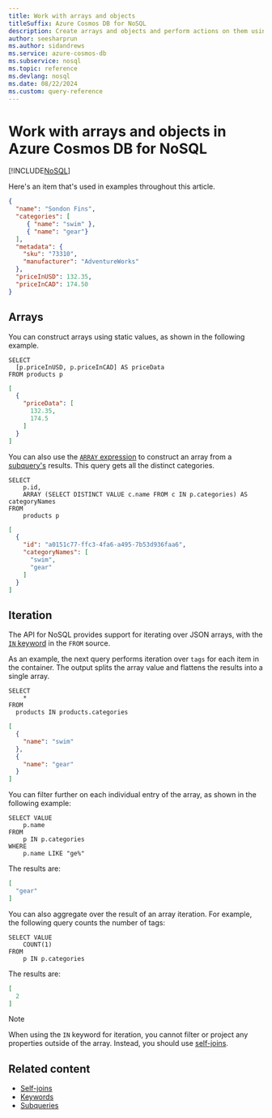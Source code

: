 ```yaml
---
title: Work with arrays and objects
titleSuffix: Azure Cosmos DB for NoSQL
description: Create arrays and objects and perform actions on them using the array syntax in Azure Cosmos DB for NoSQL.
author: seesharprun
ms.author: sidandrews
ms.service: azure-cosmos-db
ms.subservice: nosql
ms.topic: reference
ms.devlang: nosql
ms.date: 08/22/2024
ms.custom: query-reference
---
```


# Work with arrays and objects in Azure Cosmos DB for NoSQL

[!INCLUDE[NoSQL](../../includes/appliesto-nosql.md)]

Here's an item that's used in examples throughout this article.

```json
{
  "name": "Sondon Fins",
  "categories": [
     { "name": "swim" },
     { "name": "gear"}
  ],
  "metadata": {
    "sku": "73310",
    "manufacturer": "AdventureWorks"
  },
  "priceInUSD": 132.35,
  "priceInCAD": 174.50
}
```

## Arrays

You can construct arrays using static values, as shown in the following example.

```nosql
SELECT
  [p.priceInUSD, p.priceInCAD] AS priceData
FROM products p
```

```json
[
  {
    "priceData": [
      132.35,
      174.5
    ]
  }
]
```

You can also use the [``ARRAY`` expression](subquery.md#array-expression) to construct an array from a [subquery's](subquery.md) results. This query gets all the distinct categories.

```nosql
SELECT
    p.id,
    ARRAY (SELECT DISTINCT VALUE c.name FROM c IN p.categories) AS categoryNames
FROM
    products p
```

```json
[
  {
    "id": "a0151c77-ffc3-4fa6-a495-7b53d936faa6",
    "categoryNames": [
      "swim",
      "gear"
    ]
  }
]
```

## Iteration

The API for NoSQL provides support for iterating over JSON arrays, with the [``IN`` keyword](keywords.md#in) in the ``FROM`` source. 

As an example, the next query performs iteration over ``tags`` for each item in the container. The output splits the array value and flattens the results into a single array.

```nosql
SELECT
    *
FROM 
  products IN products.categories
```

```json
[
  {
    "name": "swim"
  },
  {
    "name": "gear"
  }
]
```

You can filter further on each individual entry of the array, as shown in the following example:

```nosql
SELECT VALUE
    p.name
FROM
    p IN p.categories
WHERE
    p.name LIKE "ge%"
```

The results are:

```json
[
  "gear"
]
```

You can also aggregate over the result of an array iteration. For example, the following query counts the number of tags:

```nosql
SELECT VALUE
    COUNT(1)
FROM
    p IN p.categories
```

The results are:

```json
[
  2
]
```

> [!NOTE]
> When using the ``IN`` keyword for iteration, you cannot filter or project any properties outside of the array. Instead, you should use [self-joins](join.md).

## Related content

- [Self-joins](join.md)
- [Keywords](keywords.md)
- [Subqueries](subquery.md)
